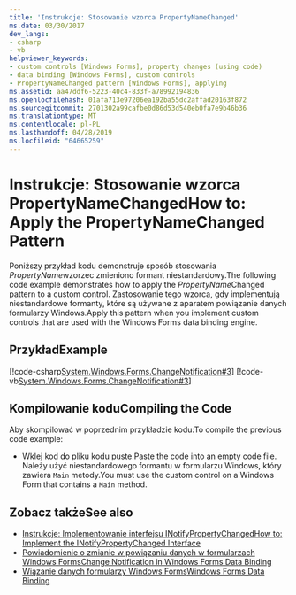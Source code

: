 ```yaml
---
title: 'Instrukcje: Stosowanie wzorca PropertyNameChanged'
ms.date: 03/30/2017
dev_langs:
- csharp
- vb
helpviewer_keywords:
- custom controls [Windows Forms], property changes (using code)
- data binding [Windows Forms], custom controls
- PropertyNameChanged pattern [Windows Forms], applying
ms.assetid: aa47ddf6-5223-40c4-833f-a78992194836
ms.openlocfilehash: 01afa713e97206ea192ba55dc2affad20163f872
ms.sourcegitcommit: 2701302a99cafbe0d86d53d540eb0fa7e9b46b36
ms.translationtype: MT
ms.contentlocale: pl-PL
ms.lasthandoff: 04/28/2019
ms.locfileid: "64665259"
---
```

# <a name="how-to-apply-the-propertynamechanged-pattern"></a><span data-ttu-id="883b9-102">Instrukcje: Stosowanie wzorca PropertyNameChanged</span><span class="sxs-lookup"><span data-stu-id="883b9-102">How to: Apply the PropertyNameChanged Pattern</span></span>
<span data-ttu-id="883b9-103">Poniższy przykład kodu demonstruje sposób stosowania *PropertyName*wzorzec zmieniono formant niestandardowy.</span><span class="sxs-lookup"><span data-stu-id="883b9-103">The following code example demonstrates how to apply the *PropertyName*Changed pattern to a custom control.</span></span> <span data-ttu-id="883b9-104">Zastosowanie tego wzorca, gdy implementują niestandardowe formanty, które są używane z aparatem powiązanie danych formularzy Windows.</span><span class="sxs-lookup"><span data-stu-id="883b9-104">Apply this pattern when you implement custom controls that are used with the Windows Forms data binding engine.</span></span>  
  
## <a name="example"></a><span data-ttu-id="883b9-105">Przykład</span><span class="sxs-lookup"><span data-stu-id="883b9-105">Example</span></span>  
 [!code-csharp[System.Windows.Forms.ChangeNotification#3](~/samples/snippets/csharp/VS_Snippets_Winforms/System.Windows.Forms.ChangeNotification/CS/Form1.cs#3)]
 [!code-vb[System.Windows.Forms.ChangeNotification#3](~/samples/snippets/visualbasic/VS_Snippets_Winforms/System.Windows.Forms.ChangeNotification/VB/Form1.vb#3)]  
  
## <a name="compiling-the-code"></a><span data-ttu-id="883b9-106">Kompilowanie kodu</span><span class="sxs-lookup"><span data-stu-id="883b9-106">Compiling the Code</span></span>  
 <span data-ttu-id="883b9-107">Aby skompilować w poprzednim przykładzie kodu:</span><span class="sxs-lookup"><span data-stu-id="883b9-107">To compile the previous code example:</span></span>  
  
- <span data-ttu-id="883b9-108">Wklej kod do pliku kodu puste.</span><span class="sxs-lookup"><span data-stu-id="883b9-108">Paste the code into an empty code file.</span></span> <span data-ttu-id="883b9-109">Należy użyć niestandardowego formantu w formularzu Windows, który zawiera `Main` metody.</span><span class="sxs-lookup"><span data-stu-id="883b9-109">You must use the custom control on a Windows Form that contains a `Main` method.</span></span>  
  
## <a name="see-also"></a><span data-ttu-id="883b9-110">Zobacz także</span><span class="sxs-lookup"><span data-stu-id="883b9-110">See also</span></span>

- [<span data-ttu-id="883b9-111">Instrukcje: Implementowanie interfejsu INotifyPropertyChanged</span><span class="sxs-lookup"><span data-stu-id="883b9-111">How to: Implement the INotifyPropertyChanged Interface</span></span>](how-to-implement-the-inotifypropertychanged-interface.md)
- [<span data-ttu-id="883b9-112">Powiadomienie o zmianie w powiązaniu danych w formularzach Windows Forms</span><span class="sxs-lookup"><span data-stu-id="883b9-112">Change Notification in Windows Forms Data Binding</span></span>](change-notification-in-windows-forms-data-binding.md)
- [<span data-ttu-id="883b9-113">Wiązanie danych formularzy Windows Forms</span><span class="sxs-lookup"><span data-stu-id="883b9-113">Windows Forms Data Binding</span></span>](windows-forms-data-binding.md)
